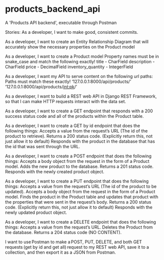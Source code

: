 # products_backend_api
A 'Products API backend', executable through Postman

Stories:
As a developer, I want to make good, consistent commits.

As a developer, I want to create an Entity Relationship Diagram that will accurately show the necessary properties on the Product model

As a developer, I want to create a Product model
Property names must be in snake_case and match the following exactly!
	title - CharField
	description - CharField
	price - DecimalField
	inventory_quantity - IntegerField
 
As a developer, I want my API to serve content on the following url paths:
Paths must match these exactly!
	‘127.0.0.1:8000/api/products/' 
	‘127.0.0.1:8000/api/products/<int:pk>/’ 

As a developer, I want to build a REST web API in Django REST Framework, so that I can make HTTP requests interact with the data set.

As a developer, I want to create a GET endpoint that responds with a 200 success status code and all of the products within the Product table.

As a developer, I want to create a GET by id endpoint that does the following things: 
	Accepts a value from the request’s URL (The id of the product to retrieve).
	Returns a 200 status code. (Explicitly return this, not just allow it to default)
	Responds with the product in the database that has the id that was sent through the URL. 

As a developer, I want to create a POST endpoint that does the following things: 
	Accepts a body object from the request in the form of a Product model. 
	Adds the new product to the database. 
	Returns a 201 status code. 
	Responds with the newly created product object.

As a developer, I want to create a PUT endpoint that does the following things: 
	Accepts a value from the request’s URL (The id of the product to be updated). 
	Accepts a body object from the request in the form of a Product model. 
	Finds the product in the Product table and updates that product with the properties that were sent in the request’s body. 
	Returns a 200 status code.  (Explicitly return this, not just allow it to default)
	Responds with the newly updated product object. 

As a developer,  I want to create a DELETE endpoint that does the following things: 
	Accepts a value from the request’s URL. 
	Deletes the Product from the database.
	Returns a 204 status code (NO CONTENT).
 
I want to use Postman to make a POST, PUT, DELETE, and both GET requests (get by id and get all) request to my REST web API, save it to a collection, and then export it as a JSON from Postman.